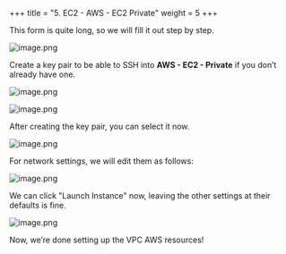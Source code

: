+++
title = "5. EC2 - AWS - EC2 Private"
weight = 5
+++


This form is quite long, so we will fill it out step by step.


![image.png](/images/003-iii-setup-vpc-aws-resources/12-748219-image.png)


Create a key pair to be able to SSH into **AWS - EC2 - Private** if you don’t already have one.


![image.png](/images/003-iii-setup-vpc-aws-resources/12-272446-image.png)


![image.png](/images/003-iii-setup-vpc-aws-resources/12-190025-image.png)


After creating the key pair, you can select it now.


![image.png](/images/003-iii-setup-vpc-aws-resources/12-519394-image.png)


For network settings, we will edit them as follows:


![image.png](/images/003-iii-setup-vpc-aws-resources/12-153217-image.png)


We can click "Launch Instance" now, leaving the other settings at their defaults is fine.


![image.png](/images/003-iii-setup-vpc-aws-resources/12-700896-image.png)


Now, we’re done setting up the VPC AWS resources!


